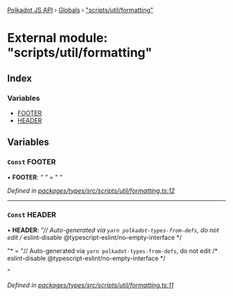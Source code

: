 [Polkadot JS API](../README.md) › [Globals](../globals.md) › ["scripts/util/formatting"](_scripts_util_formatting_.md)

# External module: "scripts/util/formatting"

## Index

### Variables

* [FOOTER](_scripts_util_formatting_.md#const-footer)
* [HEADER](_scripts_util_formatting_.md#const-header)

## Variables

### `Const` FOOTER

• **FOOTER**: *"
"* = "
"

*Defined in [packages/types/src/scripts/util/formatting.ts:12](https://github.com/polkadot-js/api/blob/ca7edf1593/packages/types/src/scripts/util/formatting.ts#L12)*

___

### `Const` HEADER

• **HEADER**: *"// Auto-generated via `yarn polkadot-types-from-defs`, do not edit
/* eslint-disable @typescript-eslint/no-empty-interface */

"* = "// Auto-generated via `yarn polkadot-types-from-defs`, do not edit
/* eslint-disable @typescript-eslint/no-empty-interface */

"

*Defined in [packages/types/src/scripts/util/formatting.ts:11](https://github.com/polkadot-js/api/blob/ca7edf1593/packages/types/src/scripts/util/formatting.ts#L11)*
